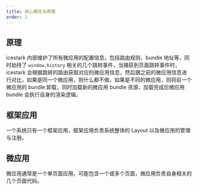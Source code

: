```yaml
---
title: 核心概念与原理
order: 1
---
```


## 原理

icestark 内部维护了所有微应用的配置信息，包括路由规则、bundle 地址等，同时劫持了 `window.history` 相关的几个跳转事件，当捕获到页面跳转事件时，icestark 会根据跳转的路由获取对应的微应用信息，然后跟之前的微应用信息进行对比，如果是同一个微应用，则什么都不做，如果是不同的微应用，则将前一个微应用的 bundle 卸载，同时加载新的微应用 bundle 资源，加载完成后微应用 bundle 会执行自身的渲染逻辑。

## 框架应用

一个系统只有一个框架应用，框架应用负责系统整体的 Layout 以及微应用的管理与注册。

## 微应用

微应用通常是一个单页面应用，可能包含一个或多个页面，微应用负责自身相关的几个页面代码。
